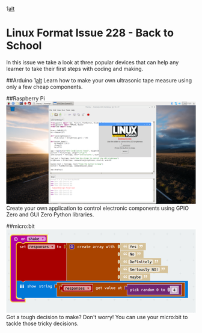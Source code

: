 1[alt](https://raw.githubusercontent.com/lesp/LXF228-Back-To-School/master/Raspberry%20Pi/lxf.gif)
# Linux Format Issue 228 - Back to School

In this issue we take a look at three popular devices that can help any learner to take their first steps with coding and making.

##Arduino
1[alt](https://raw.githubusercontent.com/lesp/LXF228-Back-To-School/master/Arduino/LCD-Tape-Measure_bb.png)
Learn how to make your own ultrasonic tape measure using only a few cheap components.
 
##Raspberry Pi
![alt](https://raw.githubusercontent.com/lesp/LXF228-Back-To-School/master/Raspberry%20Pi/2017-07-03-112154_1824x984_scrot.png)
Create your own application to control electronic components using GPIO Zero and GUI Zero Python libraries.

##micro:bit
![alt](https://raw.githubusercontent.com/lesp/LXF228-Back-To-School/master/microbit/Images/Final-Code.png)
Got a tough decision to make? Don't worry! You can use your micro:bit to tackle those tricky decisions.


